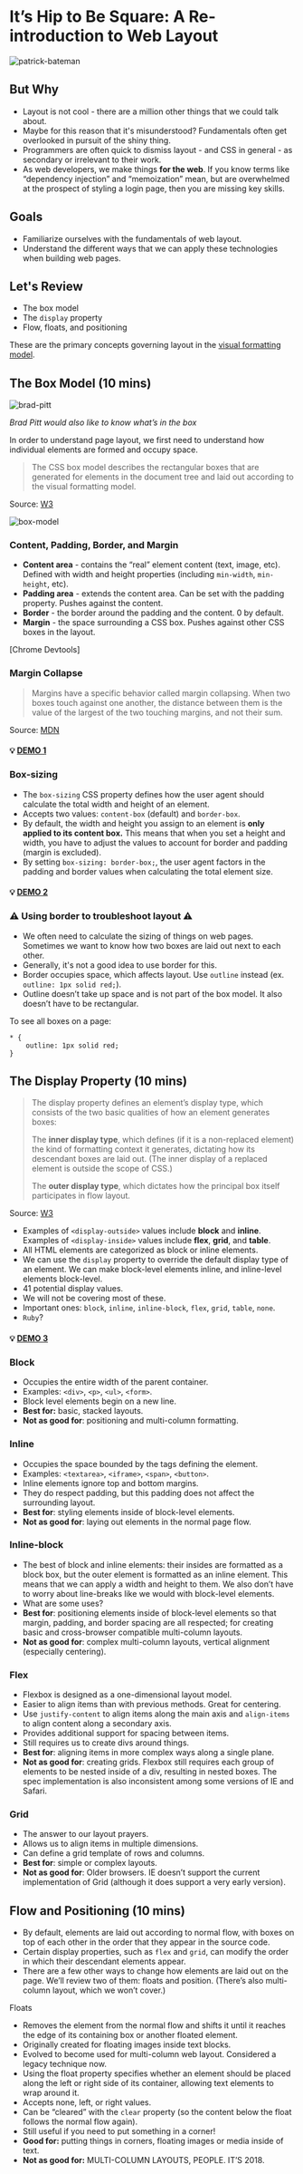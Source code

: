 # It’s Hip to Be Square: A Re-introduction to Web Layout 

![patrick-bateman](assets/hueylewis.jpg)
      

## But Why
* Layout is not cool - there are a million other things that we could talk about. 
* Maybe for this reason that it's misunderstood? Fundamentals often get overlooked in pursuit of the shiny thing.
* Programmers are often quick to dismiss layout - and CSS in general - as secondary or irrelevant to their work. 
* As web developers, we make things **for the web**. If you know terms like “dependency injection” and “memoization” mean, but are overwhelmed at the prospect of styling a login page, then you are missing key skills. 

## Goals
* Familiarize ourselves with the fundamentals of web layout. 
* Understand the different ways that we can apply these technologies when building web pages.

## Let's Review
* The box model
* The `display` property
* Flow, floats, and positioning

These are the primary concepts governing layout in the [visual formatting model](https://www.w3.org/TR/CSS21/visuren.html#visual-model-intro). 

## The Box Model (10 mins)

![brad-pitt](assets/box.jpg)

*Brad Pitt would also like to know what’s in the box*

In order to understand page layout, we first need to understand how individual elements are formed and occupy space.

> The CSS box model describes the rectangular boxes that are generated for elements in the document tree and laid out according to the visual formatting model. 

Source: [W3](https://www.w3.org/TR/CSS2/box.html)

![box-model](assets/boxmodel.png)

### Content, Padding, Border, and Margin
* **Content area** - contains the “real” element content (text, image, etc). Defined with width and height properties (including `min-width`, `min-height`, etc). 
* **Padding area** - extends the content area. Can be set with the padding property. Pushes against the content. 
* **Border** - the border around the padding and the content. 0 by default. 
* **Margin** - the space surrounding a CSS box. Pushes against other CSS boxes in the layout.

[Chrome Devtools]

### Margin Collapse

>Margins have a specific behavior called margin collapsing. When two boxes touch against one another, the distance between them is the value of the largest of the two touching margins, and not their sum.

Source: [MDN](https://developer.mozilla.org/en-US/docs/Learn/CSS/Introduction_to_CSS/Box_model)

#### :bulb: [DEMO 1](https://codepen.io/soluhmin/pen/ReGqdw)

### Box-sizing
* The `box-sizing` CSS property defines how the user agent should calculate the total width and height of an element. 
* Accepts two values: `content-box` (default) and `border-box`.
* By default, the width and height you assign to an element is **only applied to its content box.** This means that when you set a height and width, you have to adjust the values to account for border and padding (margin is excluded). 
* By setting `box-sizing: border-box;`, the user agent factors in the padding and border values when calculating the total element size. 

#### :bulb: [DEMO 2](https://codepen.io/soluhmin/pen/wYzQgB)

### :warning: Using border to troubleshoot layout :warning:
* We often need to calculate the sizing of things on web pages. Sometimes we want to know how two boxes are laid out next to each other.
* Generally, it's not a good idea to use border for this.
* Border occupies space, which affects layout. Use `outline` instead (ex. `outline: 1px solid red;`).
* Outline doesn’t take up space and is not part of the box model. It also doesn’t have to be rectangular. 

To see all boxes on a page:
```
* {
    outline: 1px solid red;
}
```

## The Display Property (10 mins)
> The display property defines an element’s display type, which consists of the two basic qualities of how an element generates boxes:  
>
> The **inner display type**, which defines (if it is a non-replaced element) the kind of formatting context it generates, dictating how its descendant boxes are laid out. (The inner display of a replaced element is outside the scope of CSS.)  
>
> The **outer display type**, which dictates how the principal box itself participates in flow layout.

Source: [W3](https://www.w3.org/TR/css-display-3/#the-display-properties)

* Examples of `<display-outside>` values include **block** and **inline**. Examples of `<display-inside>` values include **flex**, **grid**, and **table**. 
* All HTML elements are categorized as block or inline elements.  
* We can use the `display` property to override the default display type of an element. We can make block-level elements inline, and inline-level elements block-level. 
* 41 potential display values. 
* We will not be covering most of these.
* Important ones: `block`, `inline`, `inline-block`, `flex`, `grid`, `table`, `none`. 
* `Ruby`?

#### :bulb: [DEMO 3](https://codepen.io/soluhmin/pen/MPbwQW)


### Block
* Occupies the entire width of the parent container. 
* Examples: `<div>`, `<p>`, `<ul>`, `<form>`. 
* Block level elements begin on a new line.
* **Best for:** basic, stacked layouts. 
* **Not as good for**: positioning and multi-column formatting.
### Inline
* Occupies the space bounded by the tags defining the element. 
* Examples: `<textarea>`, `<iframe>`, `<span>`, `<button>`. 
* Inline elements ignore top and bottom margins. 
* They do respect padding, but this padding does not affect the surrounding layout. 
* **Best for**: styling elements inside of block-level elements. 
* **Not as good for**: laying out elements in the normal page flow.
### Inline-block
* The best of block and inline elements: their insides are formatted as a block box, but the outer element is formatted as an inline element. This means that we can apply a width and height to them. We also don’t have to worry about line-breaks like we would with block-level elements. 
* What are some uses?
* **Best for**: positioning elements inside of block-level elements so that margin, padding, and border spacing are all respected; for creating basic and cross-browser compatible multi-column layouts. 
* **Not as good for**: complex multi-column layouts, vertical alignment (especially centering). 
### Flex
* Flexbox is designed as a one-dimensional layout model. 
* Easier to align items than with previous methods. Great for centering.
* Use `justify-content` to align items along the main axis and `align-items` to align content along a secondary axis. 
* Provides additional support for spacing between items. 
* Still requires us to create divs around things. 
* **Best for**: aligning items in more complex ways along a single plane. 
* **Not as good for**: creating grids. Flexbox still requires each group of elements to be nested inside of a div, resulting in nested boxes. The spec implementation is also inconsistent among some versions of IE and Safari. 
### Grid
* The answer to our layout prayers.  
* Allows us to align items in multiple dimensions. 
* Can define a grid template of rows and columns. 
* **Best for**: simple or complex layouts. 
* **Not as good for**: Older browsers. IE doesn’t support the current implementation of Grid (although it does support a very early version). 

## Flow and Positioning (10 mins)

* By default, elements are laid out according to normal flow, with boxes on top of each other in the order that they appear in the source code.
* Certain display properties, such as `flex` and `grid`, can modify the order in which their descendant elements appear. 
* There are a few other ways to change how elements are laid out on the page. We’ll review two of them: floats and position. (There’s also multi-column layout, which we won’t cover.)

Floats
* Removes the element from the normal flow and shifts it until it reaches the edge of its containing box or another floated element. 
* Originally created for floating images inside text blocks. 
* Evolved to become used for multi-column web layout. Considered a legacy technique now. 
* Using the float property specifies whether an element should be placed along the left or right side of its container, allowing text elements to wrap around it. 
* Accepts none, left, or right values. 
* Can be “cleared” with the `clear` property (so the content below the float follows the normal flow again). 
* Still useful if you need to put something in a corner!
* **Good for:** putting things in corners, floating images or media inside of text. 
* **Not as good for:** MULTI-COLUMN LAYOUTS, PEOPLE. IT’S 2018. 
